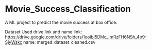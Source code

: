 # Movie_Success_Classification
A ML project to predict the movie success at box office.

Dataset Used drive link and name
link: https://drive.google.com/drive/folders/1ooibj5DMc_imRzFH6NSh_4b9-SjyWskc
name: merged_dataset_cleaned.csv
